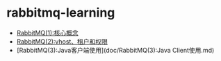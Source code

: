 # rabbitmq-learning
- [RabbitMQ(1):核心概念](doc/RabbitMQ(1):核心概念.md)
- [RabbitMQ(2):vhost、租户和权限](doc/RabbitMQ(2):vhost、租户和权限.md)
- [RabbitMQ(3):Java客户端使用](doc/RabbitMQ(3):Java Client使用.md)